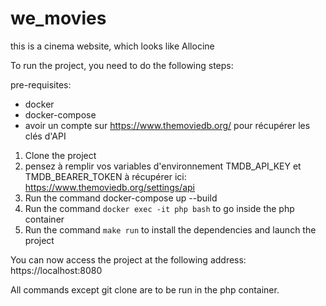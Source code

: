 # we_movies
this is a cinema website, which looks like Allocine

To run the project, you need to do the following steps:

pre-requisites:
- docker
- docker-compose
- avoir un compte sur https://www.themoviedb.org/ pour récupérer les clés d'API

1. Clone the project
2. pensez à remplir vos variables d'environnement TMDB_API_KEY et TMDB_BEARER_TOKEN à récupérer ici: https://www.themoviedb.org/settings/api
2. Run the command docker-compose up --build
3. Run the command ```docker exec -it php bash``` to go inside the php container
4. Run the command ```make run``` to install the dependencies and launch the project

You can now access the project at the following address: https://localhost:8080


All commands except git clone are to be run in the php container.